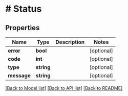 # # Status

## Properties

Name | Type | Description | Notes
------------ | ------------- | ------------- | -------------
**error** | **bool** |  | [optional]
**code** | **int** |  | [optional]
**type** | **string** |  | [optional]
**message** | **string** |  | [optional]

[[Back to Model list]](../../README.md#models) [[Back to API list]](../../README.md#endpoints) [[Back to README]](../../README.md)
